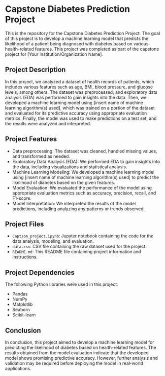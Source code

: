# Capstone Diabetes Prediction Project

This is the repository for the Capstone Diabetes Prediction Project. The goal of this project is to develop a machine learning model that predicts the likelihood of a patient being diagnosed with diabetes based on various health-related features. This project was completed as part of the capstone project for [Your Institution/Organization Name].

## Project Description

In this project, we analyzed a dataset of health records of patients, which includes various features such as age, BMI, blood pressure, and glucose levels, among others. The dataset was preprocessed, and exploratory data analysis (EDA) was performed to gain insights into the data. Then, we developed a machine learning model using [insert name of machine learning algorithm(s) used], which was trained on a portion of the dataset and evaluated for its predictive accuracy using appropriate evaluation metrics. Finally, the model was used to make predictions on a test set, and the results were analyzed and interpreted.

## Project Features

- Data preprocessing: The dataset was cleaned, handled missing values, and transformed as needed.
- Exploratory Data Analysis (EDA): We performed EDA to gain insights into the data, including visualizations and statistical analysis.
- Machine Learning Modeling: We developed a machine learning model using [insert name of machine learning algorithm(s) used] to predict the likelihood of diabetes based on the given features.
- Model Evaluation: We evaluated the performance of the model using appropriate evaluation metrics such as accuracy, precision, recall, and F1-score.
- Model Interpretation: We interpreted the results of the model predictions, including analyzing any patterns or trends observed.

## Project Files

- `Captson_project.ipynb`: Jupyter notebook containing the code for the data analysis, modeling, and evaluation.
- `data.csv`: CSV file containing the raw dataset used for the project.
- `README.md`: This README file containing project information and instructions.

## Project Dependencies

The following Python libraries were used in this project:

- Pandas
- NumPy
- Matplotlib
- Seaborn
- Scikit-learn

## Conclusion

In conclusion, this project aimed to develop a machine learning model for predicting the likelihood of diabetes based on health-related features. The results obtained from the model evaluation indicate that the developed model shows promising predictive accuracy. However, further analysis and validation may be required before deploying the model in real-world applications.

